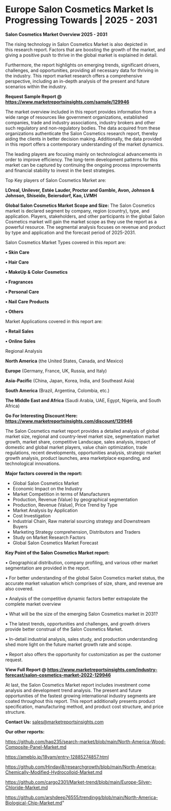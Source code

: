 # Europe Salon Cosmetics Market Is Progressing Towards | 2025 - 2031

<Strong> Salon Cosmetics Market Overview 2025 - 2031</strong>

The rising technology in Salon Cosmetics Market is also depicted in this research report. Factors that are boosting the growth of the market, and giving a positive push to thrive in the global market is explained in detail.

Furthermore, the report highlights on emerging trends, significant drivers, challenges, and opportunities, providing all necessary data for thriving in the industry. This report market research offers a comprehensive perspective, including an in-depth analysis of the present and future scenarios within the industry.

<strong>Request Sample Report @ <a href=https://www.marketreportsinsights.com/sample/129946>https://www.marketreportsinsights.com/sample/129946</a></strong>

The market overview included in this report provides information from a wide range of resources like government organizations, established companies, trade and industry associations, industry brokers and other such regulatory and non-regulatory bodies. The data acquired from these organizations authenticate the Salon Cosmetics research report, thereby aiding the clients in better decision making. Additionally, the data provided in this report offers a contemporary understanding of the market dynamics.

The leading players are focusing mainly on technological advancements in order to improve efficiency. The long-term development patterns for this market can be captured by continuing the ongoing process improvements and financial stability to invest in the best strategies.

Top Key players of Salon Cosmetics Market are:

<strong>LOreal, Unilever, Estée Lauder, Proctor and Gamble, Avon, Johnson & Johnson, Shiseido, Beiersdorf, Kao, LVMH</strong>

<strong><b>Global Salon Cosmetics Market Scope and Size:</b></strong>
The Salon Cosmetics market is declared segment by company, region (country), type, and application. Players, stakeholders, and other participants in the global Salon Cosmetics market will gain the market scope as they use the report as a powerful resource. The segmental analysis focuses on revenue and product by type and application and the forecast period of 2025-2031.

Salon Cosmetics Market Types covered in this report are:

<strong>• Skin Care

• Hair Care

• MakeUp & Color Cosmetics

• Fragrances

• Personal Care

• Nail Care Products

• Others</strong>

Market Applications covered in this report are:

<strong>• Retail Sales

• Online Sales</strong> 

Regional Analysis

<strong>North America</strong> (the United States, Canada, and Mexico)

<strong>Europe</strong> (Germany, France, UK, Russia, and Italy)

<strong>Asia-Pacific</strong> (China, Japan, Korea, India, and Southeast Asia)

<strong>South America</strong> (Brazil, Argentina, Colombia, etc.)

<strong>The Middle East and Africa</strong> (Saudi Arabia, UAE, Egypt, Nigeria, and South Africa)

<strong>Go For Interesting Discount Here: <a href=https://www.marketreportsinsights.com/discount/129946>https://www.marketreportsinsights.com/discount/129946</a></strong>

The Salon Cosmetics market report provides a detailed analysis of global market size, regional and country-level market size, segmentation market growth, market share, competitive Landscape, sales analysis, impact of domestic and global market players, value chain optimization, trade regulations, recent developments, opportunities analysis, strategic market growth analysis, product launches, area marketplace expanding, and technological innovations.

<strong><b>Major factors covered in the report:</b></strong>
<ul>
  <li>Global Salon Cosmetics Market </li>
  <li>Economic Impact on the Industry</li>
  <li>Market Competition in terms of Manufacturers</li>
  <li>Production, Revenue (Value) by geographical segmentation</li>
  <li>Production, Revenue (Value), Price Trend by Type</li>
  <li>Market Analysis by Application</li>
  <li>Cost Investigation</li>
  <li>Industrial Chain, Raw material sourcing strategy and Downstream Buyers</li>
  <li>Marketing Strategy comprehension, Distributors and Traders</li>
  <li>Study on Market Research Factors</li>
  <li>Global Salon Cosmetics Market Forecast</li>
</ul>

<strong><b>Key Point of the Salon Cosmetics Market report:</b></strong>

• Geographical distribution, company profiling, and various other market segmentation are provided in the report.

• For better understanding of the global Salon Cosmetics market status, the accurate market valuation which comprises of size, share, and revenue are also covered.

• Analysis of the competitive dynamic factors better extrapolate the complete market overview

• What will be the size of the emerging Salon Cosmetics market in 2031?

• The latest trends, opportunities and challenges, and growth drivers provide better construal of the Salon Cosmetics Market.

• In-detail industrial analysis, sales study, and production understanding shed more light on the future market growth rate and scope.

• Report also offers the opportunity for customization as per the customer request.

<strong><b>View Full Report @ <a href=https://www.marketreportsinsights.com/industry-forecast/salon-cosmetics-market-2022-129946>https://www.marketreportsinsights.com/industry-forecast/salon-cosmetics-market-2022-129946</a></b></strong>


At last, the Salon Cosmetics Market report includes investment come analysis and development trend analysis. The present and future opportunities of the fastest growing international industry segments are coated throughout this report. This report additionally presents product specification, manufacturing method, and product cost structure, and price structure.

<strong>Contact Us:</strong>
sales@marketreportsinsights.com

<strong>Our other reports:</strong>

<a href=https://github.com/haq235/search-market/blob/main/North-America-Wood-Composite-Panel-Market.md>https://github.com/haq235/search-market/blob/main/North-America-Wood-Composite-Panel-Market.md</a>

<a href=https://ameblo.jp/18yam/entry-12885274857.html>https://ameblo.jp/18yam/entry-12885274857.html</a>

<a href=https://github.com/Hindavi8/researchgrowth/blob/main/North-America-Chemically-Modified-Hydrocolloid-Market.md>https://github.com/Hindavi8/researchgrowth/blob/main/North-America-Chemically-Modified-Hydrocolloid-Market.md</a>

<a href=https://github.com/cargo2301/Market-trend/blob/main/Europe-Silver-Chloride-Market.md>https://github.com/cargo2301/Market-trend/blob/main/Europe-Silver-Chloride-Market.md</a>

<a href=https://github.com/arshdeep76555/trendingg/blob/main/North-America-Biological-Chip-Market.md>https://github.com/arshdeep76555/trendingg/blob/main/North-America-Biological-Chip-Market.md</a>"
